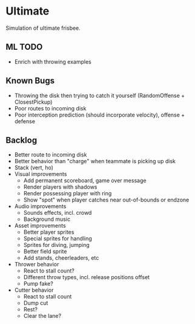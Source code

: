 Ultimate
========

Simulation of ultimate frisbee.

ML TODO
-------

- Enrich with throwing examples

Known Bugs
----------

- Throwing the disk then trying to catch it yourself (RandomOffense + ClosestPickup)
- Poor routes to incoming disk
- Poor interception prediction (should incorporate velocity), offense + defense

Backlog
-------

- Better route to incoming disk
- Better behavior than "charge" when teammate is picking up disk
- Stack (vert, ho)
- Visual improvements
  - Add permanent scoreboard, game over message
  - Render players with shadows
  - Render possessing player with ring
  - Show "spot" when player catches near out-of-bounds or endzone
- Audio improvements
  - Sounds effects, incl. crowd
  - Background music
- Asset improvements
  - Better player sprites
  - Special sprites for handling
  - Sprites for diving, jumping
  - Better field sprite
  - Add stands, cheerleaders, etc
- Thrower behavior
  - React to stall count?
  - Different throw types, incl. release positions offset
  - Pump fake?
- Cutter behavior
  - React to stall count
  - Dump cut
  - Rest?
  - Clear the lane?
